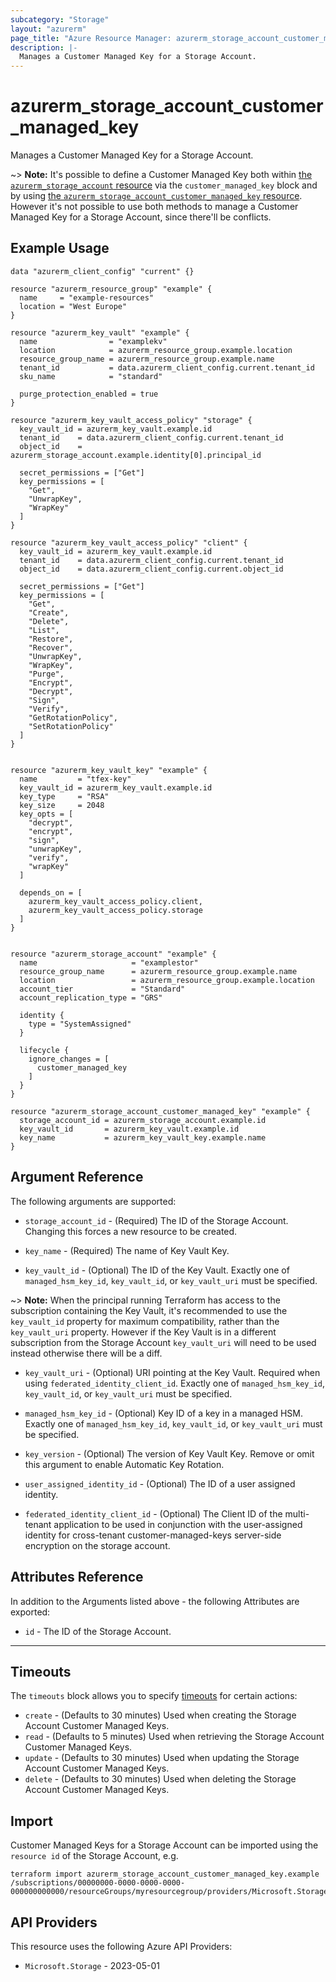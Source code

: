 ```yaml
---
subcategory: "Storage"
layout: "azurerm"
page_title: "Azure Resource Manager: azurerm_storage_account_customer_managed_key"
description: |-
  Manages a Customer Managed Key for a Storage Account.
---
```


# azurerm_storage_account_customer_managed_key

Manages a Customer Managed Key for a Storage Account.

~> **Note:** It's possible to define a Customer Managed Key both within [the `azurerm_storage_account` resource](storage_account.html) via the `customer_managed_key` block and by using [the `azurerm_storage_account_customer_managed_key` resource](storage_account_customer_managed_key.html). However it's not possible to use both methods to manage a Customer Managed Key for a Storage Account, since there'll be conflicts.

## Example Usage

```hcl
data "azurerm_client_config" "current" {}

resource "azurerm_resource_group" "example" {
  name     = "example-resources"
  location = "West Europe"
}

resource "azurerm_key_vault" "example" {
  name                = "examplekv"
  location            = azurerm_resource_group.example.location
  resource_group_name = azurerm_resource_group.example.name
  tenant_id           = data.azurerm_client_config.current.tenant_id
  sku_name            = "standard"

  purge_protection_enabled = true
}

resource "azurerm_key_vault_access_policy" "storage" {
  key_vault_id = azurerm_key_vault.example.id
  tenant_id    = data.azurerm_client_config.current.tenant_id
  object_id    = azurerm_storage_account.example.identity[0].principal_id

  secret_permissions = ["Get"]
  key_permissions = [
    "Get",
    "UnwrapKey",
    "WrapKey"
  ]
}

resource "azurerm_key_vault_access_policy" "client" {
  key_vault_id = azurerm_key_vault.example.id
  tenant_id    = data.azurerm_client_config.current.tenant_id
  object_id    = data.azurerm_client_config.current.object_id

  secret_permissions = ["Get"]
  key_permissions = [
    "Get",
    "Create",
    "Delete",
    "List",
    "Restore",
    "Recover",
    "UnwrapKey",
    "WrapKey",
    "Purge",
    "Encrypt",
    "Decrypt",
    "Sign",
    "Verify",
    "GetRotationPolicy",
    "SetRotationPolicy"
  ]
}


resource "azurerm_key_vault_key" "example" {
  name         = "tfex-key"
  key_vault_id = azurerm_key_vault.example.id
  key_type     = "RSA"
  key_size     = 2048
  key_opts = [
    "decrypt",
    "encrypt",
    "sign",
    "unwrapKey",
    "verify",
    "wrapKey"
  ]

  depends_on = [
    azurerm_key_vault_access_policy.client,
    azurerm_key_vault_access_policy.storage
  ]
}


resource "azurerm_storage_account" "example" {
  name                     = "examplestor"
  resource_group_name      = azurerm_resource_group.example.name
  location                 = azurerm_resource_group.example.location
  account_tier             = "Standard"
  account_replication_type = "GRS"

  identity {
    type = "SystemAssigned"
  }

  lifecycle {
    ignore_changes = [
      customer_managed_key
    ]
  }
}

resource "azurerm_storage_account_customer_managed_key" "example" {
  storage_account_id = azurerm_storage_account.example.id
  key_vault_id       = azurerm_key_vault.example.id
  key_name           = azurerm_key_vault_key.example.name
}
```

## Argument Reference

The following arguments are supported:

* `storage_account_id` - (Required) The ID of the Storage Account. Changing this forces a new resource to be created.

* `key_name` - (Required) The name of Key Vault Key.

* `key_vault_id` - (Optional) The ID of the Key Vault. Exactly one of `managed_hsm_key_id`, `key_vault_id`, or `key_vault_uri` must be specified.

~> **Note:** When the principal running Terraform has access to the subscription containing the Key Vault, it's recommended to use the `key_vault_id` property for maximum compatibility, rather than the `key_vault_uri` property. However if the Key Vault is in a different subscription from the Storage Account `key_vault_uri` will need to be used instead otherwise there will be a diff.

* `key_vault_uri` - (Optional) URI pointing at the Key Vault. Required when using `federated_identity_client_id`. Exactly one of `managed_hsm_key_id`, `key_vault_id`, or `key_vault_uri` must be specified.

* `managed_hsm_key_id` - (Optional) Key ID of a key in a managed HSM.  Exactly one of `managed_hsm_key_id`, `key_vault_id`, or `key_vault_uri` must be specified.

* `key_version` - (Optional) The version of Key Vault Key. Remove or omit this argument to enable Automatic Key Rotation.

* `user_assigned_identity_id` - (Optional) The ID of a user assigned identity.

* `federated_identity_client_id` - (Optional) The Client ID of the multi-tenant application to be used in conjunction with the user-assigned identity for cross-tenant customer-managed-keys server-side encryption on the storage account.

## Attributes Reference

In addition to the Arguments listed above - the following Attributes are exported:

* `id` - The ID of the Storage Account.

---

## Timeouts

The `timeouts` block allows you to specify [timeouts](https://developer.hashicorp.com/terraform/language/resources/configure#define-operation-timeouts) for certain actions:

* `create` - (Defaults to 30 minutes) Used when creating the Storage Account Customer Managed Keys.
* `read` - (Defaults to 5 minutes) Used when retrieving the Storage Account Customer Managed Keys.
* `update` - (Defaults to 30 minutes) Used when updating the Storage Account Customer Managed Keys.
* `delete` - (Defaults to 30 minutes) Used when deleting the Storage Account Customer Managed Keys.

## Import

Customer Managed Keys for a Storage Account can be imported using the `resource id` of the Storage Account, e.g.

```shell
terraform import azurerm_storage_account_customer_managed_key.example /subscriptions/00000000-0000-0000-0000-000000000000/resourceGroups/myresourcegroup/providers/Microsoft.Storage/storageAccounts/myaccount
```

## API Providers
<!-- This section is generated, changes will be overwritten -->
This resource uses the following Azure API Providers:

* `Microsoft.Storage` - 2023-05-01
